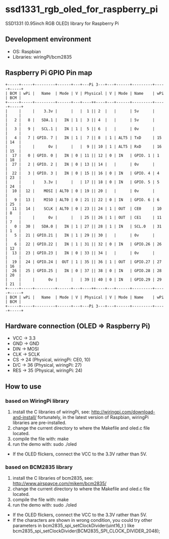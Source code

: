 # ssd1331_rgb_oled_for_raspberry_pi
SSD1331 (0.95inch RGB OLED) library for Raspberry Pi
## Development environment
  * OS: Raspbian
  * Libraries: wiringPi/bcm2835
## Raspberry Pi GPIO Pin map 
    +-----+-----+---------+------+---+---Pi 3---+---+------+---------+-----+-----+
    | BCM | wPi |   Name  | Mode | V | Physical | V | Mode | Name    | wPi | BCM |
    +-----+-----+---------+------+---+----++----+---+------+---------+-----+-----+
    |     |     |    3.3v |      |   |  1 || 2  |   |      | 5v      |     |     |
    |   2 |   8 |   SDA.1 |   IN | 1 |  3 || 4  |   |      | 5v      |     |     |
    |   3 |   9 |   SCL.1 |   IN | 1 |  5 || 6  |   |      | 0v      |     |     |
    |   4 |   7 | GPIO. 7 |   IN | 1 |  7 || 8  | 1 | ALT5 | TxD     | 15  | 14  |
    |     |     |      0v |      |   |  9 || 10 | 1 | ALT5 | RxD     | 16  | 15  |
    |  17 |   0 | GPIO. 0 |   IN | 0 | 11 || 12 | 0 | IN   | GPIO. 1 | 1   | 18  |
    |  27 |   2 | GPIO. 2 |   IN | 0 | 13 || 14 |   |      | 0v      |     |     |
    |  22 |   3 | GPIO. 3 |   IN | 0 | 15 || 16 | 0 | IN   | GPIO. 4 | 4   | 23  |
    |     |     |    3.3v |      |   | 17 || 18 | 0 | IN   | GPIO. 5 | 5   | 24  |
    |  10 |  12 |    MOSI | ALT0 | 0 | 19 || 20 |   |      | 0v      |     |     |
    |   9 |  13 |    MISO | ALT0 | 0 | 21 || 22 | 0 | IN   | GPIO. 6 | 6   | 25  |
    |  11 |  14 |    SCLK | ALT0 | 0 | 23 || 24 | 1 | OUT  | CE0     | 10  | 8   |
    |     |     |      0v |      |   | 25 || 26 | 1 | OUT  | CE1     | 11  | 7   |
    |   0 |  30 |   SDA.0 |   IN | 1 | 27 || 28 | 1 | IN   | SCL.0   | 31  | 1   |
    |   5 |  21 | GPIO.21 |   IN | 1 | 29 || 30 |   |      | 0v      |     |     |
    |   6 |  22 | GPIO.22 |   IN | 1 | 31 || 32 | 0 | IN   | GPIO.26 | 26  | 12  |
    |  13 |  23 | GPIO.23 |   IN | 0 | 33 || 34 |   |      | 0v      |     |     |
    |  19 |  24 | GPIO.24 |  OUT | 1 | 35 || 36 | 1 | OUT  | GPIO.27 | 27  | 16  |
    |  26 |  25 | GPIO.25 |   IN | 0 | 37 || 38 | 0 | IN   | GPIO.28 | 28  | 20  |
    |     |     |      0v |      |   | 39 || 40 | 0 | IN   | GPIO.29 | 29  | 21  |
    +-----+-----+---------+------+---+----++----+---+------+---------+-----+-----+
    | BCM | wPi |   Name  | Mode | V | Physical | V | Mode | Name    | wPi | BCM |
    +-----+-----+---------+------+---+---Pi 3---+---+------+---------+-----+-----+
## Hardware connection (OLED => Raspberry Pi)
  * VCC    ->    3.3
  * GND    ->    GND
  * DIN    ->    MOSI
  * CLK    ->    SCLK
  * CS     ->    24 (Physical, wiringPi: CE0, 10)
  * D/C    ->    36 (Physical, wiringPi: 27)
  * RES    ->    35 (Physical, wiringPi: 24)
## How to use
### based on WiringPi library
1.  install the C libraries of wiringPi, see: http://wiringpi.com/download-and-install/
    fortunately, in the latest version of Raspbian, wiringPi libraries are pre-installed.
2.  change the current directory to where the Makefile and oled.c file located.
3.  compile the file with: 
    make
4.  run the demo with: 
    sudo ./oled
* If the OLED flickers, connect the VCC to the 3.3V rather than 5V.
### based on BCM2835 library
1.  install the C libraries of bcm2835, see: http://www.airspayce.com/mikem/bcm2835/
2.  change the current directory to where the Makefile and oled.c file located.
3.  compile the file with: 
    make
4.  run the demo with: 
    sudo ./oled
* If the OLED flickers, connect the VCC to the 3.3V rather than 5V.
* If the characters are shown in wrong condition, you could try other parameters in
  bcm2835_spi_setClockDivider(uint16_t )
  like bcm2835_spi_setClockDivider(BCM2835_SPI_CLOCK_DIVIDER_2048); 

